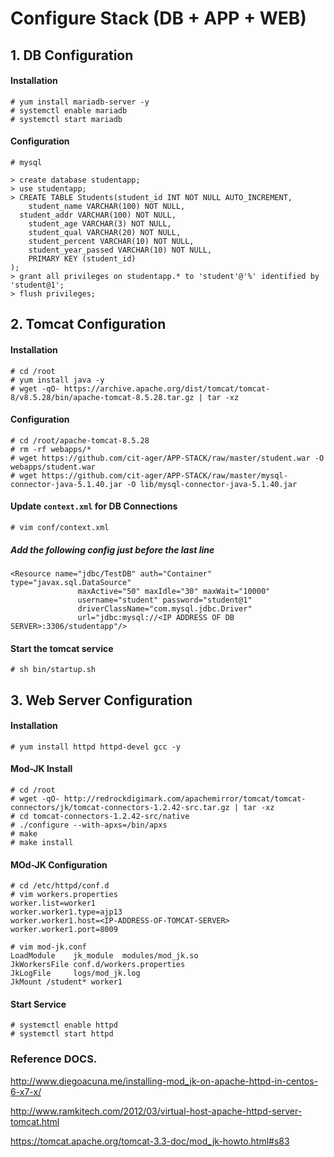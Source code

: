 # Configure Stack (DB + APP + WEB)

## 1. DB Configuration
#### Installation
```
# yum install mariadb-server -y
# systemctl enable mariadb
# systemctl start mariadb
```

#### Configuration
```
# mysql

> create database studentapp;
> use studentapp;
> CREATE TABLE Students(student_id INT NOT NULL AUTO_INCREMENT,
	student_name VARCHAR(100) NOT NULL,
  student_addr VARCHAR(100) NOT NULL,
	student_age VARCHAR(3) NOT NULL,
	student_qual VARCHAR(20) NOT NULL,
	student_percent VARCHAR(10) NOT NULL,
	student_year_passed VARCHAR(10) NOT NULL,
	PRIMARY KEY (student_id)
);
> grant all privileges on studentapp.* to 'student'@'%' identified by 'student@1';
> flush privileges;
```

## 2. Tomcat Configuration
#### Installation
```
# cd /root
# yum install java -y
# wget -qO- https://archive.apache.org/dist/tomcat/tomcat-8/v8.5.28/bin/apache-tomcat-8.5.28.tar.gz | tar -xz
```
#### Configuration
```
# cd /root/apache-tomcat-8.5.28
# rm -rf webapps/*
# wget https://github.com/cit-ager/APP-STACK/raw/master/student.war -O webapps/student.war
# wget https://github.com/cit-ager/APP-STACK/raw/master/mysql-connector-java-5.1.40.jar -O lib/mysql-connector-java-5.1.40.jar
```
#### Update `context.xml` for DB Connections
```
# vim conf/context.xml
```

##### Add the following config just before the last line
```
<Resource name="jdbc/TestDB" auth="Container" type="javax.sql.DataSource"
               maxActive="50" maxIdle="30" maxWait="10000"
               username="student" password="student@1"
               driverClassName="com.mysql.jdbc.Driver"
               url="jdbc:mysql://<IP ADDRESS OF DB SERVER>:3306/studentapp"/>
```

#### Start the tomcat service
```
# sh bin/startup.sh
```

## 3. Web Server Configuration
#### Installation
```
# yum install httpd httpd-devel gcc -y
```

#### Mod-JK Install
```
# cd /root
# wget -qO- http://redrockdigimark.com/apachemirror/tomcat/tomcat-connectors/jk/tomcat-connectors-1.2.42-src.tar.gz | tar -xz
# cd tomcat-connectors-1.2.42-src/native
# ./configure --with-apxs=/bin/apxs
# make 
# make install
```

#### MOd-JK Configuration
```
# cd /etc/httpd/conf.d
# vim workers.properties
worker.list=worker1
worker.worker1.type=ajp13
worker.worker1.host=<IP-ADDRESS-OF-TOMCAT-SERVER>
worker.worker1.port=8009

# vim mod-jk.conf
LoadModule    jk_module  modules/mod_jk.so
JkWorkersFile conf.d/workers.properties
JkLogFile     logs/mod_jk.log
JkMount /student* worker1
```

#### Start Service
```
# systemctl enable httpd
# systemctl start httpd
```

### Reference DOCS.
http://www.diegoacuna.me/installing-mod_jk-on-apache-httpd-in-centos-6-x7-x/

http://www.ramkitech.com/2012/03/virtual-host-apache-httpd-server-tomcat.html

https://tomcat.apache.org/tomcat-3.3-doc/mod_jk-howto.html#s83

